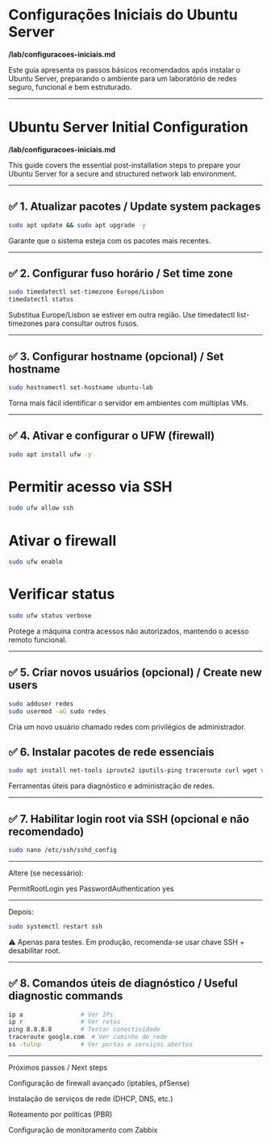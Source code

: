 # Configurações Iniciais do Ubuntu Server  
**/lab/configuracoes-iniciais.md**

Este guia apresenta os passos básicos recomendados após instalar o Ubuntu Server, preparando o ambiente para um laboratório de redes seguro, funcional e bem estruturado.

---

# Ubuntu Server Initial Configuration  
**/lab/configuracoes-iniciais.md**

This guide covers the essential post-installation steps to prepare your Ubuntu Server for a secure and structured network lab environment.

---

## ✅ 1. Atualizar pacotes / Update system packages

```bash
sudo apt update && sudo apt upgrade -y
```
Garante que o sistema esteja com os pacotes mais recentes.

---

## ✅ 2. Configurar fuso horário / Set time zone

```bash
sudo timedatectl set-timezone Europe/Lisbon
timedatectl status
```
Substitua Europe/Lisbon se estiver em outra região.
Use timedatectl list-timezones para consultar outros fusos.

---
## ✅ 3. Configurar hostname (opcional) / Set hostname

```bash
sudo hostnamectl set-hostname ubuntu-lab
```
Torna mais fácil identificar o servidor em ambientes com múltiplas VMs.

---

## ✅ 4. Ativar e configurar o UFW (firewall)

```bash
sudo apt install ufw -y
```
# Permitir acesso via SSH
```bash
sudo ufw allow ssh
```
# Ativar o firewall
```bash
sudo ufw enable
```
# Verificar status
```bash
sudo ufw status verbose
```
Protege a máquina contra acessos não autorizados, mantendo o acesso remoto funcional.

---

## ✅ 5. Criar novos usuários (opcional) / Create new users
```bash
sudo adduser redes
sudo usermod -aG sudo redes
```
Cria um novo usuário chamado redes com privilégios de administrador.

## ✅ 6. Instalar pacotes de rede essenciais
```bash
sudo apt install net-tools iproute2 iputils-ping traceroute curl wget vim htop unzip dnsutils nmap tcpdump -y
```
Ferramentas úteis para diagnóstico e administração de redes.

---

## ✅ 7. Habilitar login root via SSH (opcional e não recomendado)
```bash
sudo nano /etc/ssh/sshd_config
```

---

Altere (se necessário):

PermitRootLogin yes
PasswordAuthentication yes

---

Depois:
```bash
sudo systemctl restart ssh
```
⚠️ Apenas para testes. Em produção, recomenda-se usar chave SSH + desabilitar root.

---

## ✅ 8. Comandos úteis de diagnóstico / Useful diagnostic commands
```bash
ip a                # Ver IPs
ip r                # Ver rotas
ping 8.8.8.8        # Testar conectividade
traceroute google.com  # Ver caminho de rede
ss -tulnp           # Ver portas e serviços abertos
```

---

Próximos passos / Next steps

  Configuração de firewall avançado (iptables, pfSense)
  
  Instalação de serviços de rede (DHCP, DNS, etc.)

  Roteamento por políticas (PBR)

  Configuração de monitoramento com Zabbix



